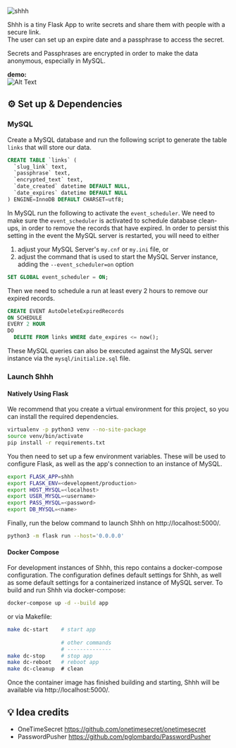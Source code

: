 ![shhh](https://github.com/smallwat3r/shhh/blob/master/shhh/static/img/logo.png)  

Shhh is a tiny Flask App to write secrets and share them with people with a secure link.  
The user can set up an expire date and a passphrase to access the secret.    

Secrets and Passphrases are encrypted in order to make the data anonymous, especially in MySQL.  

**demo:**    
![Alt Text](https://github.com/smallwat3r/shhh/blob/master/_demo/demo.gif)  

## ⚙️ Set up & Dependencies

### MySQL

Create a MySQL database and run the following script to generate the table `links` that will store our data.

```sql
CREATE TABLE `links` (
  `slug_link` text,
  `passphrase` text,
  `encrypted_text` text,
  `date_created` datetime DEFAULT NULL,
  `date_expires` datetime DEFAULT NULL
) ENGINE=InnoDB DEFAULT CHARSET=utf8;
```

In MySQL run the following to activate the `event_scheduler`. We need to make sure the `event_scheduler` is activated to schedule database clean-ups, in order to remove the records that have expired. In order to persist this setting in the event the MySQL server is restarted, you will need to either

1. adjust your MySQL Server's `my.cnf` or `my.ini` file, or
2. adjust the command that is used to start the MySQL Server instance, adding the `--event_scheduler=on` option

```sql
SET GLOBAL event_scheduler = ON;
```

Then we need to schedule a run at least every 2 hours to remove our expired records.

```sql
CREATE EVENT AutoDeleteExpiredRecords
ON SCHEDULE
EVERY 2 HOUR
DO 
  DELETE FROM links WHERE date_expires <= now();
```

These MySQL queries can also be executed against the MySQL server instance via
the `mysql/initialize.sql` file.

### Launch Shhh

#### Natively Using Flask

We recommend that you create a virtual environment for this project, so you can
install the required dependencies.

```sh
virtualenv -p python3 venv --no-site-package
source venv/bin/activate
pip install -r requirements.txt
```

You then need to set up a few environment variables. These will be used to
configure Flask, as well as the app's connection to an instance of MySQL.

```sh
export FLASK_APP=shhh
export FLASK_ENV=<development/production>
export HOST_MYSQL=<localhost>
export USER_MYSQL=<username>
export PASS_MYSQL=<password>
export DB_MYSQL=<name>
```

Finally, run the below command to launch Shhh on http://localhost:5000/.

```sh
python3 -m flask run --host='0.0.0.0'
```

#### Docker Compose

For development instances of Shhh, this repo contains a docker-compose
configuration. The configuration defines default settings for Shhh, as well as
some default settings for a containerized instance of MySQL server. To build and
run Shhh via docker-compose:

```sh
docker-compose up -d --build app
```

or via Makefile:

```sh
make dc-start    # start app
                 
                 # other commands
                 # --------------
make dc-stop     # stop app
make dc-reboot   # reboot app
make dc-cleanup  # clean
```

Once the container image has finished building and starting, Shhh will be
available via http://localhost:5000/.

## 💡 Idea credits  

- OneTimeSecret https://github.com/onetimesecret/onetimesecret
- PasswordPusher https://github.com/pglombardo/PasswordPusher

